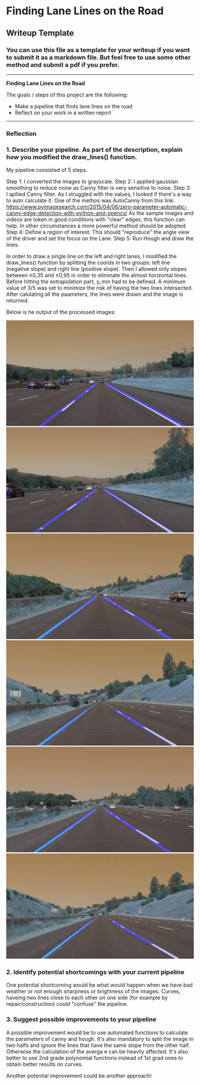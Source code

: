 # **Finding Lane Lines on the Road** 

## Writeup Template

### You can use this file as a template for your writeup if you want to submit it as a markdown file. But feel free to use some other method and submit a pdf if you prefer.

---

**Finding Lane Lines on the Road**

The goals / steps of this project are the following:
* Make a pipeline that finds lane lines on the road
* Reflect on your work in a written report


[//]: # (Image References)

[image1]: ./test_images_output/solidWhiteCurve.jpg "Solid white curve"
[image2]: ./test_images_output/solidWhiteRight.jpg "Solid white right"
[image3]: ./test_images_output/solidYellowCurve.jpg "Solid yellow curve"
[image4]: ./test_images_output/solidYellowCurve2.jpg "Solid yellow curve 2"
[image5]: ./test_images_output/solidYellowLeft.jpg "Solid yellow left"
[image6]: ./test_images_output/whiteCarLaneSwitch.jpg "Shite car lane switch"


---

### Reflection

### 1. Describe your pipeline. As part of the description, explain how you modified the draw_lines() function.

My pipeline consisted of 5 steps. 

Step 1: I converted the images to grayscale.
Step 2: I applied gaussian smoothing to reduce noise as Canny filter is very sensitive to noise. 
Step 3: I apllied Canny filter. As I struggled with the values, I looked if there's a way to auto calculate it. 
		One of the methos was AutoCanny from this link: https://www.pyimagesearch.com/2015/04/06/zero-parameter-automatic-canny-edge-detection-with-python-and-opencv/
		As the sample images and videos are token in good conditions with "clear" edges, this function can help. In other circumstances 
		a more powerful method should be adopted.
Step 4: Define a region of interest. This should "reproduce" the angle view of the driver and set the focus on the Lane.
Step 5: Run Hough and draw the lines.


In order to draw a single line on the left and right lanes, I modified the draw_lines() function by splitting the coords in two groups: left line (negative slope) and right line (positive slope). Then I allowed only slopes between ±0,35 and ±0,95 in order to eliminate the almost horizontal lines. 
Before hitting the extrapolation part, y_min had to be defined. A minimum value of 3/5 was set to minimize the risk of having the two lines intersected. 
After calulating all the paameters, the lines were drawn and the image is returned.

Below is he output of the processed images:

![alt text][image1]
![alt text][image2]
![alt text][image3]
![alt text][image4]
![alt text][image5]
![alt text][image6]


### 2. Identify potential shortcomings with your current pipeline


One potential shortcoming would be what would happen when we have bad weather or not enough sharpness or brightness of the images.
Curves, haveing two lines close to each other on one side (for example by repair/construction) could "confuse" the pipeline.

### 3. Suggest possible improvements to your pipeline

A possible improvement would be to use automated functions to calculate the parameters of canny and hough.
It's also mandatory to split the image in two halfs and ignore the lines that have the same slope from the other half. Otherwise the calculation of the averga e can be heavily affected.
It's also better to use 2nd grade polynomial functions instead of 1st grad ones to obtain better results on curves. 

Another potential improvement could be another approach!